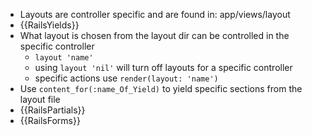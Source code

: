* Layouts are controller specific and are found in: app/views/layout
* {{RailsYields}}
* What layout is chosen from the layout dir can be controlled in the specific controller
  * `layout 'name'`
  * using `layout 'nil'` will turn off layouts for a specific controller
  * specific actions use `render(layout: 'name')`
* Use `content_for(:name_Of_Yield)` to yield specific sections from the layout file
* {{RailsPartials}}
* {{RailsForms}}